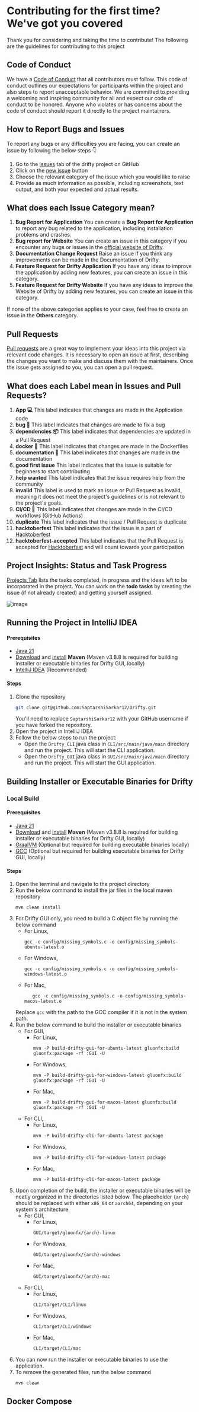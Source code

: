 # Contributing for the first time? We've got you covered

Thank you for considering and taking the time to contribute! The following are the guidelines for contributing to this project

## Code of Conduct

We have a [Code of Conduct](https://github.com/SaptarshiSarkar12/Drifty/blob/master/CODE_OF_CONDUCT.md) that all contributors must follow. This code of conduct outlines our expectations for participants within the project and also steps to report unacceptable behavior. We are committed to providing a welcoming and inspiring community for all and expect our code of conduct to be honored. Anyone who violates or has concerns about the code of conduct should report it directly to the project maintainers.

## How to Report Bugs and Issues

To report any bugs or any difficulties you are facing, you can create an issue by following the below steps 👇

1. Go to the [issues](https://github.com/SaptarshiSarkar12/Drifty/issues) tab of the drifty project on GitHub
2. Click on the [new issue](https://github.com/SaptarshiSarkar12/Drifty/issues/new/choose) button
3. Choose the relevant category of the issue which you would like to raise
4. Provide as much information as possible, including screenshots, text output, and both your expected and actual results.

## What does each Issue Category mean?

1. **Bug Report for Application**
   You can create a **Bug Report for Application** to report any bug related to the application, including installation problems and crashes.
2. **Bug report for Website** 
    You can create an issue in this category if you encounter any bugs or issues in the [official website of Drifty](https://saptarshisarkar12.github.io/Drifty/).
3. **Documentation Change Request**
    Raise an issue if you think any improvements can be made in the Documentation of Drifty.
4. **Feature Request for Drifty Application**
    If you have any ideas to improve the application by adding new features, you can create an issue in this category.
5. **Feature Request for Drifty Website**
    If you have any ideas to improve the Website of Drifty by adding new features, you can create an issue in this category.

If none of the above categories applies to your case, feel free to create an issue in the **Others** category.


## Pull Requests

[Pull requests](https://github.com/SaptarshiSarkar12/Drifty/pulls) are a great way to implement your ideas into this project via relevant code changes. It is necessary to open an issue at first, describing the changes you want to make and discuss them with the maintainers. Once the issue gets assigned to you, you can open a pull request.

## What does each Label mean in Issues and Pull Requests?

1. **App 💻**
    This label indicates that changes are made in the Application code
2. **bug 🐛**
    This label indicates that changes are made to fix a bug
3. **dependencies 📦️**
    This label indicates that dependencies are updated in a Pull Request
4. **docker 🐋**
    This label indicates that changes are made in the Dockerfiles
5. **documentation 📝**
    This label indicates that changes are made in the documentation
6. **good first issue**
    This label indicates that the issue is suitable for beginners to start contributing
7. **help wanted**
    This label indicates that the issue requires help from the community
8. **invalid**
   This label is used to mark an issue or Pull Request as invalid, meaning it does not meet the project's guidelines or is not relevant to the project's goals.
9. **CI/CD 🔁**
    This label indicates that changes are made in the CI/CD workflows (GitHub Actions)
10. **duplicate**
     This label indicates that the issue / Pull Request is duplicate
11. **hacktoberfest**
     This label indicates that the issue is a part of [Hacktoberfest](https://hacktoberfest.com/)
12. **hacktoberfest-accepted**
     This label indicates that the Pull Request is accepted for [Hacktoberfest](https://hacktoberfest.com/) and will count towards your participation

## Project Insights: Status and Task Progress

[Projects Tab](https://github.com/users/SaptarshiSarkar12/projects/3) lists the tasks completed, in progress and the ideas left to be incorporated in the project. You can work on the **todo tasks** by creating the issue (if not already created) and getting yourself assigned.

![image](image.png)

## Running the Project in IntelliJ IDEA

#### Prerequisites

- [Java 21](https://www.oracle.com/java/technologies/downloads/#java21)
- [Download](https://maven.apache.org/download.cgi#previous-stable-3-8-x-release) and [install](https://maven.apache.org/install.html) **Maven** (Maven v3.8.8 is required for building installer or executable binaries for Drifty GUI, locally)
- [IntelliJ IDEA](https://www.jetbrains.com/idea/) (Recommended)

#### Steps

1. Clone the repository
   ```bash
   git clone git@github.com:SaptarshiSarkar12/Drifty.git
   ```
   You'll need to replace `SaptarshiSarkar12` with your GitHub username if you have forked the repository.
2. Open the project in IntelliJ IDEA
3. Follow the below steps to run the project:
   - Open the `Drifty_CLI` java class in `CLI/src/main/java/main` directory and run the project. This will start the CLI application.
   - Open the `Drifty_GUI` java class in `GUI/src/main/java/main` directory and run the project. This will start the GUI application.

## Building Installer or Executable Binaries for Drifty

### Local Build

#### Prerequisites

- [Java 21](https://www.oracle.com/java/technologies/downloads/#java21)
- [Download](https://maven.apache.org/download.cgi#previous-stable-3-8-x-release) and [install](https://maven.apache.org/install.html) **Maven** (Maven v3.8.8 is required for building installer or executable binaries for Drifty GUI, locally)
- [GraalVM](https://www.graalvm.org/downloads/) (Optional but required for building executable binaries locally)
- [GCC](https://gcc.gnu.org/install/) (Optional but required for building executable binaries for Drifty GUI, locally)

#### Steps

1. Open the terminal and navigate to the project directory
2. Run the below command to install the jar files in the local maven repository
   ```shell
   mvn clean install
   ```
3. For Drifty GUI only, you need to build a C object file by running the below command
   - For Linux,
     ```shell
     gcc -c config/missing_symbols.c -o config/missing_symbols-ubuntu-latest.o
     ```
   - For Windows,
     ```shell
     gcc -c config/missing_symbols.c -o config/missing_symbols-windows-latest.o
     ```
   - For Mac,
     ```shell
        gcc -c config/missing_symbols.c -o config/missing_symbols-macos-latest.o
     ```
   Replace `gcc` with the path to the GCC compiler if it is not in the system path.
4. Run the below command to build the installer or executable binaries
   - For GUI,
      - For Linux,
        ```shell
        mvn -P build-drifty-gui-for-ubuntu-latest gluonfx:build gluonfx:package -rf :GUI -U
        ```
      - For Windows,
        ```shell
        mvn -P build-drifty-gui-for-windows-latest gluonfx:build gluonfx:package -rf :GUI -U
        ```
      - For Mac,
        ```shell
        mvn -P build-drifty-gui-for-macos-latest gluonfx:build gluonfx:package -rf :GUI -U
        ```
   - For CLI,
       - For Linux,
         ```shell
         mvn -P build-drifty-cli-for-ubuntu-latest package
         ```
       - For Windows,
         ```shell
         mvn -P build-drifty-cli-for-windows-latest package
         ```
       - For Mac,
         ```shell
         mvn -P build-drifty-cli-for-macos-latest package
         ```
5. Upon completion of the build, the installer or executable binaries will be neatly organized in the directories listed below. The placeholder `{arch}` should be replaced with either `x86_64` or `aarch64`, depending on your system's architecture.
    - For GUI,
      - For Linux,
        ```shell
        GUI/target/gluonfx/{arch}-linux
        ```
      - For Windows,
        ```shell
        GUI/target/gluonfx/{arch}-windows
        ```
      - For Mac,
        ```shell
        GUI/target/gluonfx/{arch}-mac
        ```
    - For CLI,
      - For Linux,
        ```shell
        CLI/target/CLI/linux
        ```
      - For Windows,
        ```shell
        CLI/target/CLI/windows
        ```
      - For Mac,
        ```shell
        CLI/target/CLI/mac
        ```
6. You can now run the installer or executable binaries to use the application.
7. To remove the generated files, run the below command
   ```shell
   mvn clean
   ```

## Docker Compose

